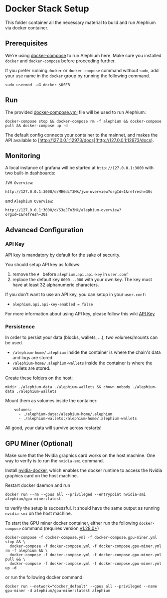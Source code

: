 Docker Stack Setup
====

This folder container all the necessary material to build and run Alephium via docker container.

## Prerequisites

We're using [docker-compose](https://docs.docker.com/compose/) to run Alephium here.
Make sure you installed `docker` and `docker-compose` before proceeding further.

If you prefer running `docker` or `docker-compose` command without `sudo`, add your use name
in the `docker` group by running the following command.

```shell
sudo usermod -aG docker $USER
```

## Run

The provided [docker-compose.yml](./docker-compose.yml) file will be used to run Alephium:

```shell
docker-compose stop && docker-compose rm -f alephium && docker-compose pull && docker-compose up -d
```

The default config connects your container to the mainnet, and makes the API available to [http://127.0.0.1:12973/docs](http://127.0.0.1:12973/docs).

## Monitoring

A local instance of grafana will be started at `http://127.0.0.1:3000` with two built-in dashboards:

`JVM Overview`:

```
http://127.0.0.1:3000/d/ME6diT3Mk/jvm-overview?orgId=1&refresh=30s
```

and `Alephium Overview`:
```
http://127.0.0.1:3000/d/S3eJTo3Mk/alephium-overview?orgId=1&refresh=30s
```

## Advanced Configuration

### API Key

API key is mandatory by default for the sake of security.

You should setup API key as follows:
1. remove the `# ` before `alephium.api.api-key` in `user.conf`
2. replace the default key `0000...000` with your own key. The key must have at least 32 alphanumeric characters.

If you don't want to use an API key, you can setup in your `user.conf`:
- `alephium.api.api-key-enabled = false`

For more information about using API key, please follow this wiki [API Key](https://wiki.alephium.org/Full-Node-More.html#api-key)

### Persistence

In order to persist your data (blocks, wallets, ...), two volumes/mounts can be used.

- `/alephium-home/.alephium` inside the container is where the chain's data and logs are stored
- `/alephium-home/.alephium-wallets` inside the container is where the wallets are stored.

Create these folders on the host:

```shell
mkdir ./alephium-data ./alephium-wallets && chown nobody ./alephium-data ./alephium-wallets
```

Mount them as volumes inside the container:

```
    volumes:
      - ./alephium-data:/alephium-home/.alephium
      - ./alephium-wallets:/alephium-home/.alephium-wallets
```

All good, your data will survive across restarts!

## GPU Miner (Optional)

Make sure that the Nvidia graphics card works on the host machine. One way to verify is to run
the `nvidia-smi` command.

Install [nvidia-docker](https://docs.nvidia.com/datacenter/cloud-native/container-toolkit/install-guide.html#docker),
which enables the docker runtime to access the Nvidia graphics card on the host machine.

Restart docker daemon and run
```shell
docker run --rm --gpus all --privileged --entrypoint nvidia-smi alephium/gpu-miner:latest
```
to verify the setup is successful. It should have the same output as running `nvidia-smi` on the host machine.

To start the GPU miner docker container, either run the following `docker-compose` command (requires version [v1.28.0+](https://docs.docker.com/compose/gpu-support/#enabling-gpu-access-to-service-containers))

```shell
docker-compose -f docker-compose.yml -f docker-compose.gpu-miner.yml stop && \
  docker-compose -f docker-compose.yml -f docker-compose.gpu-miner.yml rm -f alephium && \
  docker-compose -f docker-compose.yml -f docker-compose.gpu-miner.yml pull && \
  docker-compose -f docker-compose.yml -f docker-compose.gpu-miner.yml up -d
```

or run the following docker command:
```shell
docker run --network="docker_default" --gpus all --privileged --name gpu-miner -d alephium/gpu-miner:latest alephium
```
